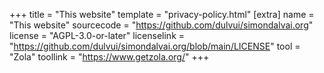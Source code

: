 +++
title = "This website"
template = "privacy-policy.html"
[extra]
name = "This website"
sourcecode = "https://github.com/dulvui/simondalvai.org"
license = "AGPL-3.0-or-later"
licenselink = "https://github.com/dulvui/simondalvai.org/blob/main/LICENSE"
tool = "Zola"
toollink = "https://www.getzola.org/"
+++
